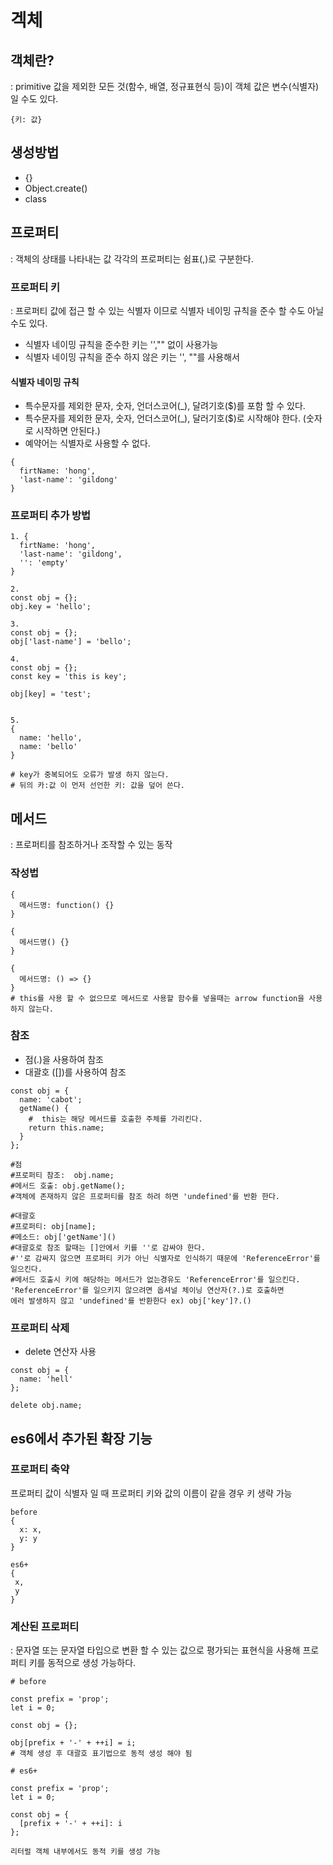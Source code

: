 # 겍체

## 객체란?

: primitive 값을 제외한 모든 것(함수, 배열, 정규표현식 등)이 객체
값은 변수(식별자) 일 수도 있다.

```
{키: 값}
```

## 생성방법

- {}
- Object.create()
- class

## 프로퍼티

: 객체의 상태를 나타내는 값
각각의 프로퍼티는 쉼표(,)로 구분한다.

### 프로퍼티 키

: 프로퍼티 값에 접근 할 수 있는 식별자 이므로 식별자 네이밍 규칙을 준수 할 수도 아닐 수도 있다.

- 식별자 네이밍 규칙을 준수한 키는 '',"" 없이 사용가능
- 식별자 네이밍 규칙을 준수 하지 않은 키는 '', ""를 사용해서

#### 식별자 네이밍 규칙

- 특수문자를 제외한 문자, 숫자, 언더스코어(\_), 달려기호($)를 포함 할 수 있다.
- 특수문자를 제외한 문자, 숫자, 언더스코어(\_), 달러기호($)로 시작해야 한다. (숫자로 시작하면 안된다.)
- 예약어는 식별자로 사용할 수 없다.

```
{
  firtName: 'hong',
  'last-name': 'gildong'
}
```

### 프로퍼티 추가 방법

```
1. {
  firtName: 'hong',
  'last-name': 'gildong',
  '': 'empty'
}

2.
const obj = {};
obj.key = 'hello';

3.
const obj = {};
obj['last-name'] = 'bello';

4.
const obj = {};
const key = 'this is key';

obj[key] = 'test';


5.
{
  name: 'hello',
  name: 'bello'
}

# key가 중복되어도 오류가 발생 하지 않는다.
# 뒤의 카:값 이 먼저 선언한 키: 값을 덮어 쓴다.
```

## 메서드

: 프로퍼티를 참조하거나 조작할 수 있는 동작

### 작성법

```
{
  메서드명: function() {}
}

{
  메서드명() {}
}

{
  메서드명: () => {}
}
# this를 사용 할 수 없으므로 메서드로 사용할 함수를 넣을때는 arrow function을 사용하지 않는다.
```

### 참조

- 점(.)을 사용하여 참조
- 대괄호 ([])를 사용하여 참조

```
const obj = {
  name: 'cabot';
  getName() {
    #  this는 해당 메서드를 호출한 주체를 가리킨다.
    return this.name;
  }
};

#점
#프로퍼티 참조:  obj.name;
#메서드 호출: obj.getName();
#객체에 존재하지 않은 프로퍼티를 참조 하려 하면 'undefined'를 반환 한다.

#대괄호
#프로퍼티: obj[name];
#메소드: obj['getName']()
#대괄호로 참조 할때는 []안에서 키를 ''로 감싸야 한다.
#''로 감싸지 않으면 프로퍼티 키가 아닌 식별자로 인식하기 때문에 'ReferenceError'를 일으킨다.
#메서드 호출시 키에 해당하는 메서드가 없는경유도 'ReferenceError'를 일으킨다. 'ReferenceError'를 일으키지 않으려면 옵셔널 체이닝 연산자(?.)로 호출하면
에러 발생하지 않고 'undefined'를 반환한다 ex) obj['key']?.()
```

### 프로퍼티 삭제

- delete 연산자 사용

```
const obj = {
  name: 'hell'
};

delete obj.name;
```

## es6에서 추가된 확장 기능

### 프로퍼티 축약

프로퍼티 값이 식별자 일 때
프로퍼티 키와 값의 이름이 같을 경우
키 생략 가능

```
before
{
  x: x,
  y: y
}

es6+
{
 x,
 y
}
```

### 계산된 프로퍼티

: 문자열 또는 문자열 타입으로 변환 할 수 있는 값으로 평가되는 표현식을 사용해 프로퍼티 키를 동적으로 생성 가능하다.

```
# before

const prefix = 'prop';
let i = 0;

const obj = {};

obj[prefix + '-' + ++i] = i;
# 객체 생성 후 대괄호 표기법으로 동적 생성 해야 됨

# es6+

const prefix = 'prop';
let i = 0;

const obj = {
  [prefix + '-' + ++i]: i
};

리터럴 객체 내부에서도 동적 키를 생성 가능
```
